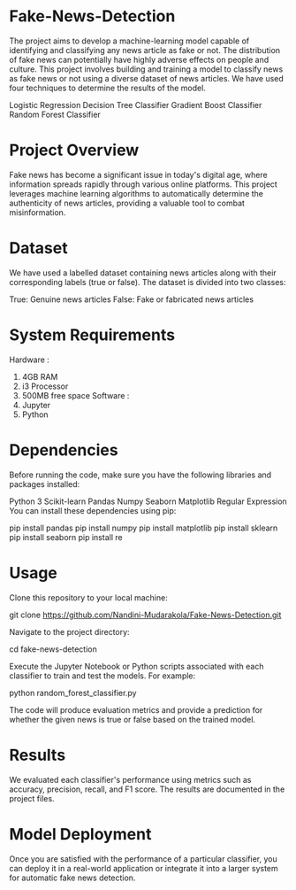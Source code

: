 # Fake-News-Detection
The project aims to develop a machine-learning model capable of identifying and classifying any news article as fake or not. The distribution of fake news can potentially have highly adverse effects on people and culture. This project involves building and training a model to classify news as fake news or not using a diverse dataset of news articles. We have used four techniques to determine the results of the model.

Logistic Regression
Decision Tree Classifier
Gradient Boost Classifier
Random Forest Classifier
# Project Overview
Fake news has become a significant issue in today's digital age, where information spreads rapidly through various online platforms. This project leverages machine learning algorithms to automatically determine the authenticity of news articles, providing a valuable tool to combat misinformation.

# Dataset
We have used a labelled dataset containing news articles along with their corresponding labels (true or false). The dataset is divided into two classes:

True: Genuine news articles
False: Fake or fabricated news articles
# System Requirements
Hardware :
 1. 4GB RAM
 2. i3 Processor
 3. 500MB free space
Software :
 1. Jupyter
 2. Python
# Dependencies
Before running the code, make sure you have the following libraries and packages installed:

Python 3
Scikit-learn
Pandas
Numpy
Seaborn
Matplotlib
Regular Expression
You can install these dependencies using pip:

pip install pandas
pip install numpy
pip install matplotlib
pip install sklearn
pip install seaborn 
pip install re 


# Usage

Clone this repository to your local machine: 

git clone https://github.com/Nandini-Mudarakola/Fake-News-Detection.git

Navigate to the project directory:

   cd fake-news-detection

Execute the Jupyter Notebook or Python scripts associated with each classifier to train and test the models. For example:

   python random_forest_classifier.py

The code will produce evaluation metrics and provide a prediction for whether the given news is true or false based on the trained model.

# Results
We evaluated each classifier's performance using metrics such as accuracy, precision, recall, and F1 score. The results are documented in the project files.

# Model Deployment
Once you are satisfied with the performance of a particular classifier, you can deploy it in a real-world application or integrate it into a larger system for automatic fake news detection.

